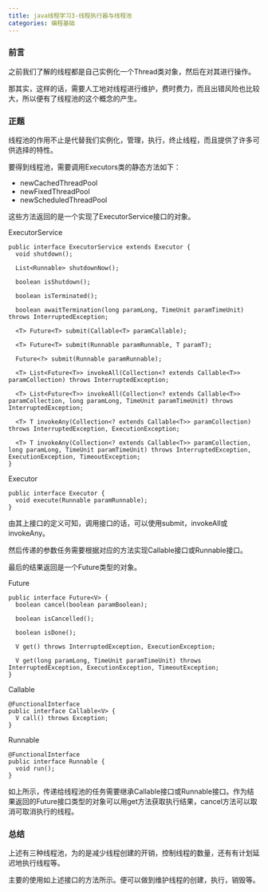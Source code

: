 ```yaml
---
title: java线程学习3-线程执行器与线程池
categories: 编程基础
---
```


### 前言

之前我们了解的线程都是自己实例化一个Thread类对象，然后在对其进行操作。

那其实，这样的话，需要人工地对线程进行维护，费时费力，而且出错风险也比较大，所以便有了线程池的这个概念的产生。

### 正题

线程池的作用不止是代替我们实例化，管理，执行，终止线程，而且提供了许多可供选择的特性。

要得到线程池，需要调用Executors类的静态方法如下：

* newCachedThreadPool
* newFixedThreadPool
* newScheduledThreadPool

这些方法返回的是一个实现了ExecutorService接口的对象。

ExecutorService

```
public interface ExecutorService extends Executor {
  void shutdown();
  
  List<Runnable> shutdownNow();
  
  boolean isShutdown();
  
  boolean isTerminated();
  
  boolean awaitTermination(long paramLong, TimeUnit paramTimeUnit) throws InterruptedException;
  
  <T> Future<T> submit(Callable<T> paramCallable);
  
  <T> Future<T> submit(Runnable paramRunnable, T paramT);
  
  Future<?> submit(Runnable paramRunnable);
  
  <T> List<Future<T>> invokeAll(Collection<? extends Callable<T>> paramCollection) throws InterruptedException;
  
  <T> List<Future<T>> invokeAll(Collection<? extends Callable<T>> paramCollection, long paramLong, TimeUnit paramTimeUnit) throws InterruptedException;
  
  <T> T invokeAny(Collection<? extends Callable<T>> paramCollection) throws InterruptedException, ExecutionException;
  
  <T> T invokeAny(Collection<? extends Callable<T>> paramCollection, long paramLong, TimeUnit paramTimeUnit) throws InterruptedException, ExecutionException, TimeoutException;
}
```

Executor

```
public interface Executor {
  void execute(Runnable paramRunnable);
}
```

由其上接口的定义可知，调用接口的话，可以使用submit，invokeAll或invokeAny。

然后传递的参数任务需要根据对应的方法实现Callable接口或Runnable接口。

最后的结果返回是一个Future类型的对象。

Future
```
public interface Future<V> {
  boolean cancel(boolean paramBoolean);
  
  boolean isCancelled();
  
  boolean isDone();
  
  V get() throws InterruptedException, ExecutionException;
  
  V get(long paramLong, TimeUnit paramTimeUnit) throws InterruptedException, ExecutionException, TimeoutException;
}
```

Callable

```
@FunctionalInterface
public interface Callable<V> {
  V call() throws Exception;
}
```

Runnable

```
@FunctionalInterface
public interface Runnable {
  void run();
}
```

如上所示，传递给线程池的任务需要继承Callable接口或Runnable接口。作为结果返回的Future接口类型的对象可以用get方法获取执行结果，cancel方法可以取消可取消执行的线程。

### 总结

上述有三种线程池，为的是减少线程创建的开销，控制线程的数量，还有有计划延迟地执行线程等。

主要的使用如上述接口的方法所示。便可以做到维护线程的创建，执行，销毁等。